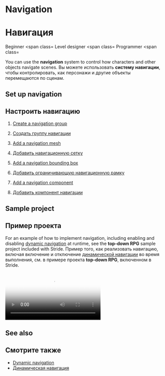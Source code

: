 # Navigation
# Навигация

<span class="label label-doc-level">Beginner</span>
<span class=
<span class="label label-doc-audience">Level designer</span>
<span class=
<span class="label label-doc-audience">Programmer</span>
<span class=

You can use the **navigation** system to control how characters and other objects navigate scenes.
Вы можете использовать **систему навигации**, чтобы контролировать, как персонажи и другие объекты перемещаются по сценам.

## Set up navigation
## Настроить навигацию

1. [Create a navigation group](navigation-groups.md)
1. [Создать группу навигации](navigation-groups.md)

2. [Add a navigation mesh](navigation-meshes.md)
2. [Добавить навигационную сетку](navigation-meshes.md)

3. [Add a navigation bounding box](navigation-bounding-boxes.md)
3. [Добавить ограничивающую навигационную рамку](navigation-bounding-boxes.md)

4. [Add a navigation component](navigation-components.md)
4. [Добавить компонент навигации](navigation-components.md)

## Sample project
## Пример проекта

For an example of how to implement navigation, including enabling and disabling [dynamic navigation](dynamic-navigation.md) at runtime, see the **top-down RPG** sample project included with Stride.
Пример того, как реализовать навигацию, включая включение и отключение [динамической навигации](dynamic-navigation.md) во время выполнения, см. в примере проекта **top-down RPG**, включенном в Stride.

<p>
<p>
<video autoplay loop class="responsive-video" poster="media/NoOutlineAE.jpg">
<цикл автоматического воспроизведения видео class=
   <source src="media/NoOutlineAE.mp4" type="video/mp4">
<source src=
</video>
</видео>
</p>
</p>

## See also
## Смотрите также

* [Dynamic navigation](dynamic-navigation.md)
* [Динамическая навигация](dynamic-navigation.md)

